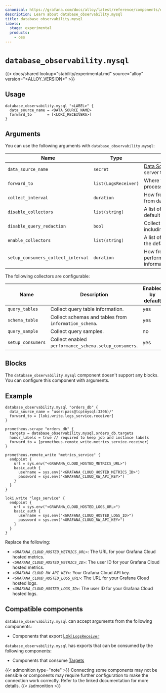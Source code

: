 ```yaml
---
canonical: https://grafana.com/docs/alloy/latest/reference/components/database_observability.mysql/
description: Learn about database_observability.mysql
title: database_observability.mysql
labels:
  stage: experimental
  products:
    - oss
---
```


# `database_observability.mysql`

{{< docs/shared lookup="stability/experimental.md" source="alloy" version="<ALLOY_VERSION>" >}}

## Usage

```alloy
database_observability.mysql "<LABEL>" {
  data_source_name = <DATA_SOURCE_NAME>
  forward_to       = [<LOKI_RECEIVERS>]
}
```

## Arguments

You can use the following arguments with `database_observability.mysql`:

| Name                               | Type                 | Description                                                                             | Default | Required |
| ---------------------------------- | -------------------- | --------------------------------------------------------------------------------------- | ------- | -------- |
| `data_source_name`                 | `secret`             | [Data Source Name][] for the MySQL server to connect to.                                |         | yes      |
| `forward_to`                       | `list(LogsReceiver)` | Where to forward log entries after processing.                                          |         | yes      |
| `collect_interval`                 | `duration`           | How frequently to collect information from database.                                    | `"1m"`  | no       |
| `disable_collectors`               | `list(string)`       | A list of collectors to disable from the default set.                                   |         | no       |
| `disable_query_redaction`          | `bool`               | Collect unredacted sql query text including parameters.                                 | `false` | no       |
| `enable_collectors`                | `list(string)`       | A list of collectors to enable on top of the default set.                               |         | no       |
| `setup_consumers_collect_interval` | `duration`           | How frequently to collect performance_schema.setup_consumers information from database. | `"1h"`  | no       |

The following collectors are configurable:

| Name              | Description                                           | Enabled by default |
| ----------------- | ----------------------------------------------------- | ------------------ |
| `query_tables`    | Collect query table information.                      | yes                |
| `schema_table`    | Collect schemas and tables from `information_schema`. | yes                |
| `query_sample`    | Collect query samples.                                | no                 |
| `setup_consumers` | Collect enabled `performance_schema.setup_consumers`. | yes                |

## Blocks

The `database_observability.mysql` component doesn't support any blocks. You can configure this component with arguments.

## Example

```alloy
database_observability.mysql "orders_db" {
  data_source_name = "user:pass@tcp(mysql:3306)/"
  forward_to = [loki.write.logs_service.receiver]
}

prometheus.scrape "orders_db" {
  targets = database_observability.mysql.orders_db.targets
  honor_labels = true // required to keep job and instance labels
  forward_to = [prometheus.remote_write.metrics_service.receiver]
}

prometheus.remote_write "metrics_service" {
  endpoint {
    url = sys.env("<GRAFANA_CLOUD_HOSTED_METRICS_URL>")
    basic_auth {
      username = sys.env("<GRAFANA_CLOUD_HOSTED_METRICS_ID>")
      password = sys.env("<GRAFANA_CLOUD_RW_API_KEY>")
    }
  }
}

loki.write "logs_service" {
  endpoint {
    url = sys.env("<GRAFANA_CLOUD_HOSTED_LOGS_URL>")
    basic_auth {
      username = sys.env("<GRAFANA_CLOUD_HOSTED_LOGS_ID>")
      password = sys.env("<GRAFANA_CLOUD_RW_API_KEY>")
    }
  }
}
```

Replace the following:

- _`<GRAFANA_CLOUD_HOSTED_METRICS_URL>`_: The URL for your Grafana Cloud hosted metrics.
- _`<GRAFANA_CLOUD_HOSTED_METRICS_ID>`_: The user ID for your Grafana Cloud hosted metrics.
- _`<GRAFANA_CLOUD_RW_API_KEY>`_: Your Grafana Cloud API key.
- _`<GRAFANA_CLOUD_HOSTED_LOGS_URL>`_: The URL for your Grafana Cloud hosted logs.
- _`<GRAFANA_CLOUD_HOSTED_LOGS_ID>`_: The user ID for your Grafana Cloud hosted logs.

[Data Source Name]: https://github.com/go-sql-driver/mysql#dsn-data-source-name

<!-- START GENERATED COMPATIBLE COMPONENTS -->

## Compatible components

`database_observability.mysql` can accept arguments from the following components:

- Components that export [Loki `LogsReceiver`](../../../compatibility/#loki-logsreceiver-exporters)

`database_observability.mysql` has exports that can be consumed by the following components:

- Components that consume [Targets](../../../compatibility/#targets-consumers)

{{< admonition type="note" >}}
Connecting some components may not be sensible or components may require further configuration to make the connection work correctly.
Refer to the linked documentation for more details.
{{< /admonition >}}

<!-- END GENERATED COMPATIBLE COMPONENTS -->
